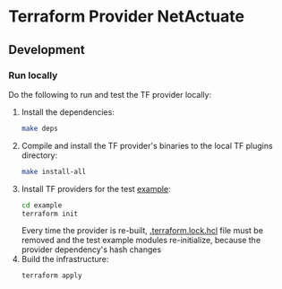 # Terraform Provider NetActuate

## Development

### Run locally
Do the following to run and test the TF provider locally:
1. Install the dependencies:
    ```bash
    make deps 
    ```
2. Compile and install the TF provider's binaries to the local TF plugins directory:
    ```bash
    make install-all
    ```
3. Install TF providers for the test [example](example):
    ```bash
    cd example
    terraform init
    ```
   Every time the provider is re-built, [.terraform.lock.hcl](example/.terraform.lock.hcl) file must be removed and the
   test example modules re-initialize, because the provider dependency's hash changes
4. Build the infrastructure:
    ```bash
    terraform apply
    ```
